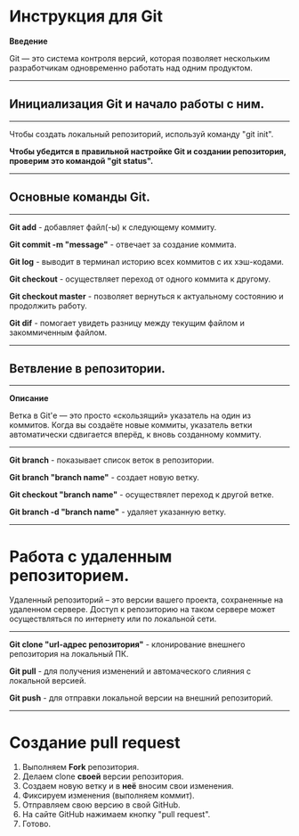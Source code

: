 # Инструкция для Git 
**Введение**

Git — это система контроля версий, которая позволяет нескольким разработчикам одновременно работать над одним продуктом.

---
## Инициализация Git и начало работы с ним.
---
Чтобы создать локальный репозиторий, используй команду "git init".

**Чтобы убедится в правильной настройке Git и создании репозитория, проверим это командой "git status".**

---
## Основные команды Git.
---
**Git add** - добавляет файл(-ы) к следующему коммиту.

**Git commit -m "message"** - отвечает за создание коммита.

**Git log** - выводит в терминал историю всех коммитов с их хэш-кодами.

**Git checkout** - осуществляет переход от одного коммита к другому.

**Git checkout master** - позволяет вернуться к актуальному состоянию и продолжить работу.

**Git dif** - помогает увидеть разницу между текущим файлом и закоммиченным файлом.

---
 ## Ветвление в репозитории.
---
**Описание**

Ветка в Git'е — это просто «скользящий» указатель на один из коммитов. Когда вы создаёте новые коммиты, указатель ветки автоматически сдвигается вперёд, к вновь созданному коммиту.

---
**Git branch** - показывает список веток в репозитории.

**Git branch "branch name"** - создает новую ветку.

**Git checkout "branch name"** - осуществялет переход к другой ветке. 

**Git branch -d "branch name"** - удаляет указанную ветку. 

---
# Работа с удаленным репозиторием.

Удаленный репозиторий – это версии вашего проекта, сохраненные на удаленном сервере. Доступ к репозиторию на таком сервере может осуществляться по интернету или по локальной сети.

---
**Git clone "url-адрес репозитория"** - клонирование внешнего репозитория на локальный ПК. 

**Git pull** - для получения изменений и автомаческого слияния с локальной версией.

**Git push** - для отправки локальной версии на внешний репозиторий.

---
# Создание pull request

1. Выполняем **Fork** репозитория.
2. Делаем clone **своей** версии репозитория.
3. Создаем новую ветку и в **неё** вносим свои изменения.
4. Фиксируем изменения (выполняем коммит).
5. Отправляем свою версию в свой GitHub.
6. На сайте GitHub нажимаем кнопку "pull request".
7. Готово.


























